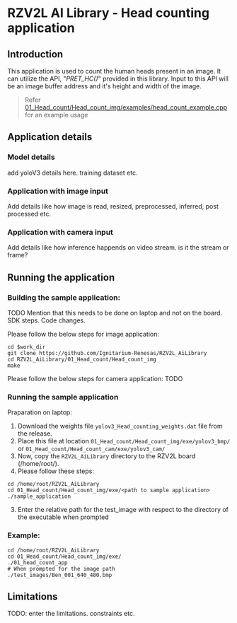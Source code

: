 # RZV2L AI Library - Head counting application

## Introduction

This application is used to count the human heads present in an image.
It can utilize the API, "*PRET_HC()*" provided in this library. Input to this API will be an image buffer address and it's height and width of the image. 
> Refer [01_Head_count/Head_count_img/examples/head_count_example.cpp](01_Head_count/Head_count_img/examples/head_count_example.cpp) for an example usage


## Application details

### Model details
add yoloV3 details here. training dataset etc.

### Application with image input
Add details like how image is read, resized, preprocessed, inferred, post processed etc.

### Application with camera input
Add details like how inference happends on video stream. is it the stream or frame?

## Running the application

### Building the sample application:

TODO
Mention that this needs to be done on laptop and not on the board.
SDK steps.
Code changes.

Please follow the below steps for image application:

```
cd $work_dir
git clone https://github.com/Ignitarium-Renesas/RZV2L_AiLibrary 
cd RZV2L_AiLibrary/01_Head_count/Head_count_img
make
```

Please follow the below steps for camera application:
TODO

### Running the sample application
Praparation on laptop:
1. Download the weights file `yolov3_Head_counting_weights.dat` file from the release.
2. Place this file at location `01_Head_count/Head_count_img/exe/yolov3_bmp/` or `01_Head_count/Head_count_cam/exe/yolov3_cam/`
3. Now, copy the `RZV2L_AiLibrary` directory to the RZV2L board (/home/root/).
4. Please follow these steps:

```
cd /home/root/RZV2L_AiLibrary 
cd 01_Head_count/Head_count_img/exe/<path to sample application>
./sample_application
```
3. Enter the relative path for the test_image with respect to the directory of the executable when prompted

### Example:
```
cd /home/root/RZV2L_AiLibrary 
cd 01_Head_count/Head_count_img/exe/
./01_head_count_app
# When prompted for the image path
./test_images/Ben_001_640_480.bmp
```


## Limitations
TODO:
enter the limitations. constraints etc.

